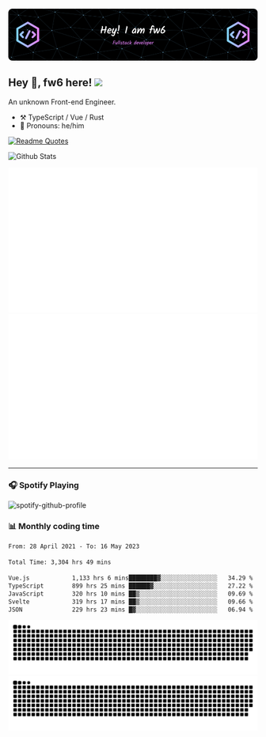 ![Header](github-header-image.png)

## Hey 👋, fw6 here! <img src="https://github.githubassets.com/images/mona-whisper.gif" height="24" />


An unknown Front-end Engineer.

-   :hammer_and_pick: TypeScript / Vue / Rust
-   :man: Pronouns: he/him


[![Readme Quotes](https://quotes-github-readme.vercel.app/api?type=horizontal&theme=algolia)](https://github.com/piyushsuthar/github-readme-quotes)



![Github Stats](https://github-readme-stats.vercel.app/api?username=fw6&bg_color=30,e96443,904e95&title_color=fff&text_color=fff)

![](https://raw.githubusercontent.com/fw6/github-stats-transparent/output/generated/overview.svg)
![](https://raw.githubusercontent.com/fw6/github-stats-transparent/output/generated/languages.svg)


---

### 🎧 Spotify Playing

<!-- ![spotify-github-profile](/img/default.svg) -->

![spotify-github-profile](https://spotify-github-profile.vercel.app/api/view.svg?uid=r6wn4hdvypv0lkzyrj0e0pjct&cover_image=true&theme=default&show_offline=true&background_color=9a10ad&interchange=true&bar_color_cover=true)



### :bar_chart: Monthly coding time 

<!--START_SECTION:waka-->

```text
From: 28 April 2021 - To: 16 May 2023

Total Time: 3,304 hrs 49 mins

Vue.js            1,133 hrs 6 mins████████▓░░░░░░░░░░░░░░░░   34.29 %
TypeScript        899 hrs 25 mins ██████▓░░░░░░░░░░░░░░░░░░   27.22 %
JavaScript        320 hrs 10 mins ██▒░░░░░░░░░░░░░░░░░░░░░░   09.69 %
Svelte            319 hrs 17 mins ██▒░░░░░░░░░░░░░░░░░░░░░░   09.66 %
JSON              229 hrs 23 mins █▓░░░░░░░░░░░░░░░░░░░░░░░   06.94 %
```

<!--END_SECTION:waka-->




![github contribution grid snake animation](https://raw.githubusercontent.com/platane/platane/output/github-contribution-grid-snake-dark.svg#gh-dark-mode-only)![github contribution grid snake animation](https://raw.githubusercontent.com/platane/platane/output/github-contribution-grid-snake.svg#gh-light-mode-only)
